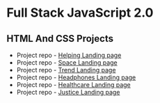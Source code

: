 
# Full Stack JavaScript 2.0

## HTML And CSS Projects
- Project repo - [Helping Landing page](HTML_CSS_Projects/HTML_CSS_Projects_20th_Nov/Project1)
- Project repo - [Space Landing page](HTML_CSS_Projects/HTML_CSS_Projects_20th_Nov/Project2)
- Project repo - [Trend Landing page](HTML_CSS_Projects/HTML_CSS_Projects_20th_Nov/Project3)
- Project repo - [Headphones Landing page](HTML_CSS_Projects/HTML_CSS_Projects_26th_Nov/Project1)
- Project repo - [Healthcare Landing page](HTML_CSS_Projects/HTML_CSS_Projects_26th_Nov/Project2)
- Project repo - [Justice Landing page](HTML_CSS_Projects/HTML_CSS_Projects_26th_Nov/Project3)

